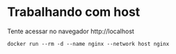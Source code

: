 # Trabalhando com host

Tente acessar no navegador http://localhost

```
docker run --rm -d --name nginx --network host nginx
```